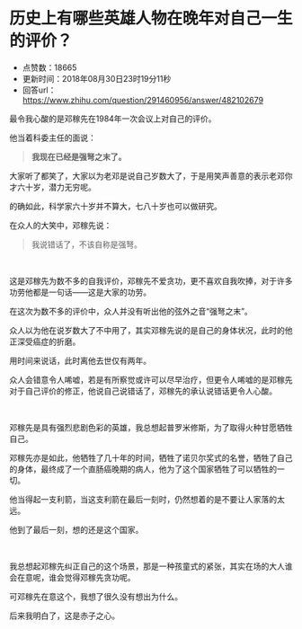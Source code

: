 # 历史上有哪些英雄人物在晚年对自己一生的评价？
- 点赞数：18665
- 更新时间：2018年08月30日23时19分11秒
- 回答url：https://www.zhihu.com/question/291460956/answer/482102679
<body>
 <p data-pid="r4EK94cE">最令我心酸的是邓稼先在1984年一次会议上对自己的评价。</p>
 <p data-pid="gNOCb3fg">他当着科委主任的面说：</p>
 <blockquote data-pid="n18yNFdm">
  <b>我现在已经是强弩之末了。</b>
 </blockquote>
 <p data-pid="sDWR3pdI">大家听了都笑了，大家以为老邓是说自己岁数大了，于是用笑声善意的表示老邓你才六十岁，潜力无穷呢。</p>
 <p data-pid="6fcY_EpH">的确如此，科学家六十岁并不算大，七八十岁也可以做研究。</p>
 <p data-pid="1HminDkF">在众人的大笑中，邓稼先说：</p>
 <blockquote data-pid="OM1sqU5y">
  我说错话了，不该自称是强弩。
 </blockquote>
 <p class="ztext-empty-paragraph"><br></p>
 <p data-pid="ZTRezeiW">这是邓稼先为数不多的自我评价，邓稼先不爱贪功，更不喜欢自我吹捧，对于许多功劳他都是一句话——这是大家的功劳。</p>
 <p data-pid="7qrdZypq">在这次为数不多的评价中，众人并没有听出他的弦外之音“强弩之末”。</p>
 <p data-pid="Lxr4m-N5">众人以为他在说岁数大了不中用了，其实邓稼先说的是自己的身体状况，此时的他正深受癌症的折磨。</p>
 <p data-pid="dUMeih02">用时间来说话，此时离他去世仅有两年。</p>
 <p data-pid="DDrWROf_">众人会错意令人唏嘘，若是有所察觉或许可以尽早治疗，但更令人唏嘘的是邓稼先对于自己评价的修正，他说自己说错话了，邓稼先的承认说错话更令人心酸。</p>
 <p class="ztext-empty-paragraph"><br></p>
 <p data-pid="775-Fgj2">邓稼先是具有强烈悲剧色彩的英雄，我总想起普罗米修斯，为了取得火种甘愿牺牲自己。</p>
 <p data-pid="JB5OgJ9z">邓稼先亦是如此，他牺牲了几十年的时间，牺牲了诺贝尔奖式的名誉，牺牲了自己的身体，最终成了一个直肠癌晚期的病人，他为了这个国家牺牲了可以牺牲的一切。</p>
 <p data-pid="WvYEicpB">他当得起一支利箭，当这支利箭在最后一刻时，仍然想着的是不要让人家落的太远。</p>
 <p data-pid="UqG24M_o">他到了最后一刻，想的还是这个国家。</p>
 <p class="ztext-empty-paragraph"><br></p>
 <p data-pid="Ay2_W4Sv">我总想起邓稼先纠正自己的这个场景，那是一种孩童式的紧张，其实在场的大人谁会在意呢，谁会觉得邓稼先贪功呢。</p>
 <p data-pid="PCN7qzSZ">可邓稼先在意这个，我想了很久没有想出为什么。</p>
 <p data-pid="OdELCXLT">后来我明白了，这是赤子之心。</p>
 <p></p>
</body>